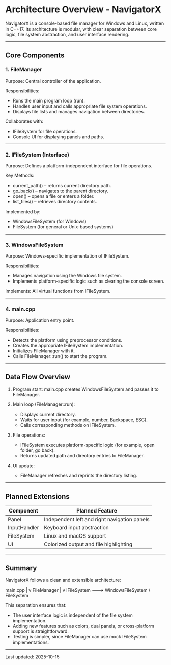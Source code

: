 # Architecture Overview - NavigatorX

NavigatorX is a console-based file manager for Windows and Linux, written in C++17.
Its architecture is modular, with clear separation between core logic, file system abstraction, and user interface rendering.

---

## Core Components

### 1. FileManager
Purpose: Central controller of the application.

Responsibilities:
- Runs the main program loop (run).
- Handles user input and calls appropriate file system operations.
- Displays file lists and manages navigation between directories.

Collaborates with:
- IFileSystem for file operations.
- Console UI for displaying panels and paths.

---

### 2. IFileSystem (Interface)
Purpose: Defines a platform-independent interface for file operations.

Key Methods:
- current_path() – returns current directory path.
- go_back() – navigates to the parent directory.
- open() – opens a file or enters a folder.
- list_files() – retrieves directory contents.

Implemented by:
- WindowsFileSystem (for Windows)
- FileSystem (for general or Unix-based systems)

---

### 3. WindowsFileSystem
Purpose: Windows-specific implementation of IFileSystem.

Responsibilities:
- Manages navigation using the Windows file system.
- Implements platform-specific logic such as clearing the console screen.

Implements: All virtual functions from IFileSystem.

---

### 4. main.cpp
Purpose: Application entry point.

Responsibilities:
- Detects the platform using preprocessor conditions.
- Creates the appropriate IFileSystem implementation.
- Initializes FileManager with it.
- Calls FileManager::run() to start the program.

---

## Data Flow Overview

1. Program start:
   main.cpp creates WindowsFileSystem and passes it to FileManager.

2. Main loop (FileManager::run):
   - Displays current directory.
   - Waits for user input (for example, number, Backspace, ESC).
   - Calls corresponding methods on IFileSystem.

3. File operations:
   - IFileSystem executes platform-specific logic (for example, open folder, go back).
   - Returns updated path and directory entries to FileManager.

4. UI update:
   - FileManager refreshes and reprints the directory listing.

---

## Planned Extensions

Component          | Planned Feature
------------------ | -------------------------------------
Panel              | Independent left and right navigation panels
InputHandler       | Keyboard input abstraction
FileSystem         | Linux and macOS support
UI                 | Colorized output and file highlighting

---

## Summary

NavigatorX follows a clean and extensible architecture:

main.cpp
   |
   v
FileManager
   |
   v
IFileSystem ---> WindowsFileSystem / FileSystem

This separation ensures that:
- The user interface logic is independent of the file system implementation.
- Adding new features such as colors, dual panels, or cross-platform support is straightforward.
- Testing is simpler, since FileManager can use mock IFileSystem implementations.

---

Last updated: 2025-10-15